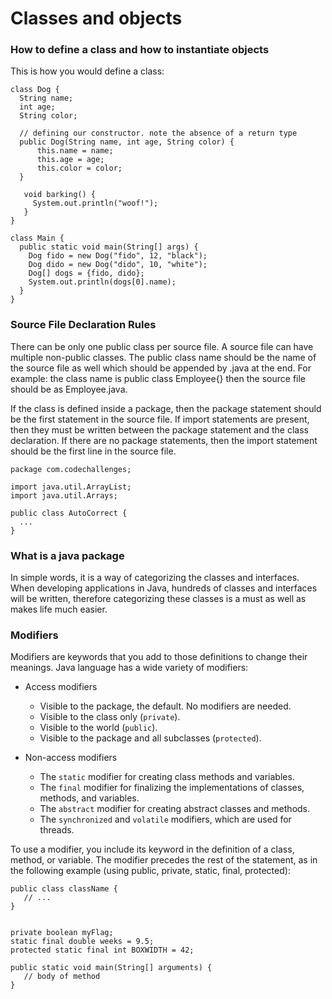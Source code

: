 # Classes and objects

### How to define a class and how to instantiate objects

This is how you would define a class:
```
class Dog {
  String name;
  int age;
  String color;

  // defining our constructor. note the absence of a return type
  public Dog(String name, int age, String color) {
      this.name = name;
      this.age = age;
      this.color = color;
  }

   void barking() {
     System.out.println("woof!");
   }
}

class Main {
  public static void main(String[] args) {
    Dog fido = new Dog("fido", 12, "black");
    Dog dido = new Dog("dido", 10, "white");
    Dog[] dogs = {fido, dido};
    System.out.println(dogs[0].name);
  }
}
```

### Source File Declaration Rules
There can be only one public class per source file. A source file can have multiple non-public classes.
The public class name should be the name of the source file as well which should be appended by .java at the end. For example: the class name is public class Employee{} then the source file should be as Employee.java.

If the class is defined inside a package, then the package statement should be the first statement in the source file.
If import statements are present, then they must be written between the package statement and the class declaration. If there are no package statements, then the import statement should be the first line in the source file.
```
package com.codechallenges;

import java.util.ArrayList;
import java.util.Arrays;

public class AutoCorrect {
  ...
}
```

### What is a java package
In simple words, it is a way of categorizing the classes and interfaces. When developing applications in Java, hundreds of classes and interfaces will be written, therefore categorizing these classes is a must as well as makes life much easier.

### Modifiers
Modifiers are keywords that you add to those definitions to change their meanings. Java language has a wide variety of modifiers:
* Access modifiers
  * Visible to the package, the default. No modifiers are needed.
  * Visible to the class only (`private`).
  * Visible to the world (`public`).
  * Visible to the package and all subclasses (`protected`).

* Non-access modifiers
  * The `static` modifier for creating class methods and variables.
  * The `final` modifier for finalizing the implementations of classes, methods, and variables.
  * The `abstract` modifier for creating abstract classes and methods.
  * The `synchronized` and `volatile` modifiers, which are used for threads.

To use a modifier, you include its keyword in the definition of a class, method, or variable. The modifier precedes the rest of the statement, as in the following example (using public, private, static, final, protected):
```
public class className {
   // ...
}


private boolean myFlag;
static final double weeks = 9.5;
protected static final int BOXWIDTH = 42;

public static void main(String[] arguments) {
   // body of method
}
```
